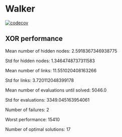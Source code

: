 # Walker
[![codecov](https://codecov.io/gh/seallard/walker/branch/develop/graph/badge.svg?token=X2XCG30EXJ)](https://codecov.io/gh/seallard/walker)


## XOR performance
Mean number of hidden nodes: 2.5918367346938775

Std for hidden nodes: 1.3464748737311583

Mean number of links: 11.551020408163266

Std for links: 3.720112048399178

Mean number of evaluations until solved: 5046.0

Std for evaluations: 3349.045163954061

Number of failures: 2

Worst performance: 15410

Number of optimal solutions: 17
